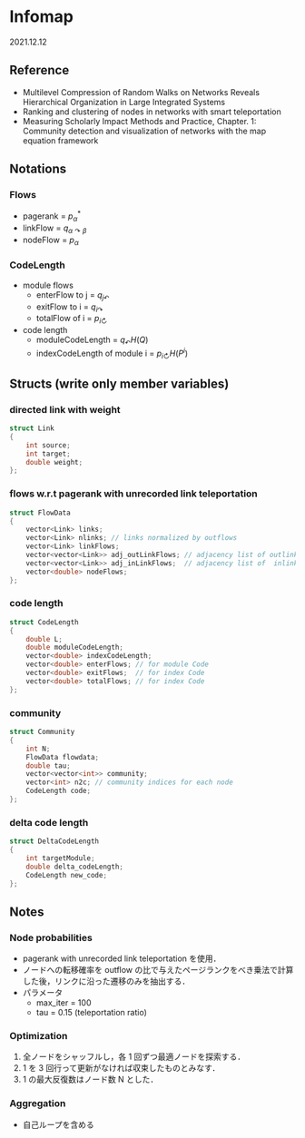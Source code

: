 # Infomap

2021.12.12

## Reference

- Multilevel Compression of Random Walks on Networks Reveals Hierarchical Organization in Large Integrated Systems
- Ranking and clustering of nodes in networks with smart teleportation
- Measuring Scholarly Impact Methods and Practice, Chapter. 1: Community detection and visualization of networks with the map equation framework

## Notations

### Flows

- pagerank = $p_{\alpha}^*$
- linkFlow = $q_{\alpha \curvearrowright \beta}$
- nodeFlow = $p_{\alpha}$

### CodeLength

- module flows
  - enterFlow to j = $q_{j \curvearrowleft}$
  - exitFlow to i = $q_{i \curvearrowright}$
  - totalFlow of i = $p_{i \circlearrowright}$
- code length
  - moduleCodeLength = $q_{\curvearrowleft}H(Q)$
  - indexCodeLength of module i = $p_{i \circlearrowright}H(P^i)$

## Structs (write only member variables)

### directed link with weight

```c++
struct Link
{
	int source;
	int target;
	double weight;
};
```

### flows w.r.t pagerank with unrecorded link teleportation

```c++
struct FlowData
{
	vector<Link> links;
	vector<Link> nlinks; // links normalized by outflows
	vector<Link> linkFlows;
	vector<vector<Link>> adj_outLinkFlows; // adjacency list of outlinkFlows
	vector<vector<Link>> adj_inLinkFlows;  // adjacency list of  inlinkFlows
	vector<double> nodeFlows;
};
```

### code length

```c++
struct CodeLength
{
	double L;
	double moduleCodeLength;
	vector<double> indexCodeLength;
	vector<double> enterFlows; // for module Code
	vector<double> exitFlows;  // for index Code
	vector<double> totalFlows; // for index Code
};
```

### community

```c++
struct Community
{
	int N;
	FlowData flowdata;
	double tau;
	vector<vector<int>> community;
	vector<int> n2c; // community indices for each node
	CodeLength code;
};
```

### delta code length

```c++
struct DeltaCodeLength
{
	int targetModule;
	double delta_codeLength;
	CodeLength new_code;
};
```

## Notes

### Node probabilities

- pagerank with unrecorded link teleportation を使用．
- ノードへの転移確率を outflow の比で与えたページランクをべき乗法で計算した後，リンクに沿った遷移のみを抽出する．
- パラメータ
  - max_iter = 100
  - tau = 0.15 (teleportation ratio)

### Optimization

1. 全ノードをシャッフルし，各 1 回ずつ最適ノードを探索する．
2. 1 を 3 回行って更新がなければ収束したものとみなす．
3. 1 の最大反復数はノード数 N とした．

### Aggregation

- 自己ループを含める
